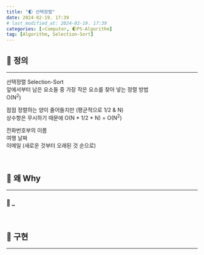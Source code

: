```yaml
---
title: "🌓 선택정렬"
date: 2024-02-19. 17:39
# last_modified_at: 2024-02-19. 17:39
categories: [⭐Computer, 🌓PS-Algorithm]
tag: [Algorithm, Selection-Sort]
---
```


## **💫 정의**

---

선택정렬 Selection-Sort  
앞에서부터 남은 요소들 중 가장 작은 요소를 찾아 넣는 정렬 방법  
O(N<sup>2</sup>)  

점점 정렬하는 양이 줄어들지만 (평균적으로 1/2 & N)  
상수항은 무시하기 때문에 O(N \* 1/2 \* N) = O(N<sup>2</sup>)  

전화번호부의 이름  
여행 날짜  
이메일 (새로운 것부터 오래된 것 순으로)  

<br>

<!-- ---- ---- ---- ----  ---- ---- ---- ----  ---- ---- ---- ----  ---- ---- ---- ---- -->

## **💫 왜 Why**

---

### **🫧 _**

<br>

<!-- ---- ---- ---- ----  ---- ---- ---- ----  ---- ---- ---- ----  ---- ---- ---- ---- -->

## **💫 구현**

---
